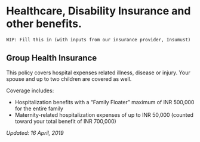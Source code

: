 # Healthcare, Disability Insurance and other benefits.

```text
WIP: Fill this in (with inputs from our insurance provider, Insumust)
```

## Group Health Insurance

This policy covers hospital expenses related illness, disease or injury. Your spouse and up to two children are covered as well.

Coverage includes:

* Hospitalization benefits with a “Family Floater” maximum of INR 500,000 for the entire family
* Maternity-related hospitalization expenses of up to INR 50,000 \(counted toward your total benefit of INR 700,000\)

_Updated: 16 April, 2019_

